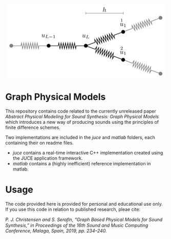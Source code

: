 ![Branching tolopogy graph physical model](images/branch.png)

# Graph Physical Models

This repository contains code related to the currently unreleased paper
*Abstract Physical Modeling for Sound Synthesis: Graph Physical Models* which
introduces a new way of producing sounds using the principles of finite
difference schemes.

Two implementations are included in the *juce* and *matlab* folders, each
containing their on readme files.

* *juce* contains a real-time interactive C++ implementation created using the
  JUCE application framework.
* *matlab* contains a (highly inefficient) reference implementation in matlab.

# Usage

The code provided here is provided for personal and educational use only. If you use this code in relation to published research, pleae cite:

*P. J. Christensen and S. Seraﬁn, “Graph Based Physical Models for Sound Synthesis,” in Proceedings of the 16th Sound and Music Computing Conference, Malaga, Spain, 2019, pp. 234–240.*
